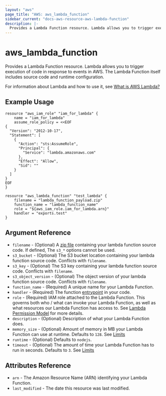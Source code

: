 ```yaml
---
layout: "aws"
page_title: "AWS: aws_lambda_function"
sidebar_current: "docs-aws-resource-aws-lambda-function"
description: |-
  Provides a Lambda Function resource. Lambda allows you to trigger execution of code in response to events in AWS. The Lambda Function itself includes source code and runtime configuration.
---
```


# aws\_lambda\_function

Provides a Lambda Function resource. Lambda allows you to trigger execution of code in response to events in AWS. The Lambda Function itself includes source code and runtime configuration.

For information about Lambda and how to use it, see [What is AWS Lambda?][1]

## Example Usage

```
resource "aws_iam_role" "iam_for_lambda" {
    name = "iam_for_lambda"
    assume_role_policy = <<EOF
{
  "Version": "2012-10-17",
  "Statement": [
    {
      "Action": "sts:AssumeRole",
      "Principal": {
        "Service": "lambda.amazonaws.com"
      },
      "Effect": "Allow",
      "Sid": ""
    }
  ]
}
EOF
}

resource "aws_lambda_function" "test_lambda" {
    filename = "lambda_function_payload.zip"
    function_name = "lambda_function_name"
    role = "${aws_iam_role.iam_for_lambda.arn}"
    handler = "exports.test"
}
```

## Argument Reference

* `filename` - (Optional) A [zip file][2] containing your lambda function source code. If defined, The `s3_*` options cannot be used.
* `s3_bucket` - (Optional) The S3 bucket location containing your lambda function source code. Conflicts with `filename`.
* `s3_key` - (Optional) The S3 key containing your lambda function source code. Conflicts with `filename`.
* `s3_object_version` - (Optional) The object version of your lambda function source code. Conflicts with `filename`.
* `function_name` - (Required) A unique name for your Lambda Function.
* `handler` - (Required) The function [entrypoint][3] in your code.
* `role` - (Required) IAM role attached to the Lambda Function. This governs both who / what can invoke your Lambda Function, as well as what resources our Lambda Function has access to. See [Lambda Permission Model][4] for more details.
* `description` - (Optional) Description of what your Lambda Function does.
* `memory_size` - (Optional) Amount of memory in MB your Lambda Function can use at runtime. Defaults to `128`. See [Limits][5]
* `runtime` - (Optional) Defaults to `nodejs`.
* `timeout` - (Optional) The amount of time your Lambda Function has to run in seconds. Defaults to `3`. See [Limits][5]

## Attributes Reference

* `arn` - The Amazon Resource Name (ARN) identifying your Lambda Function.
* `last_modified` - The date this resource was last modified.


[1]: http://docs.aws.amazon.com/lambda/latest/dg/welcome.html
[2]: http://docs.aws.amazon.com/lambda/latest/dg/walkthrough-s3-events-adminuser-create-test-function-create-function.html
[3]: http://docs.aws.amazon.com/lambda/latest/dg/walkthrough-custom-events-create-test-function.html
[4]: http://docs.aws.amazon.com/lambda/latest/dg/intro-permission-model.html
[5]: http://docs.aws.amazon.com/lambda/latest/dg/limits.html
